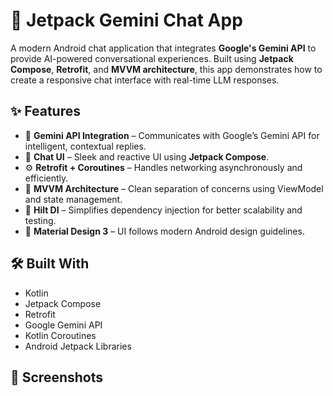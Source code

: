 # 🔮 Jetpack Gemini Chat App

A modern Android chat application that integrates **Google's Gemini API** to provide AI-powered conversational experiences. Built using **Jetpack Compose**, **Retrofit**, and **MVVM architecture**, this app demonstrates how to create a responsive chat interface with real-time LLM responses.

## ✨ Features

- 🔗 **Gemini API Integration** – Communicates with Google’s Gemini API for intelligent, contextual replies.
- 💬 **Chat UI** – Sleek and reactive UI using **Jetpack Compose**.
- ⚙️ **Retrofit + Coroutines** – Handles networking asynchronously and efficiently.
- 🧠 **MVVM Architecture** – Clean separation of concerns using ViewModel and state management.
- 🧩 **Hilt DI** – Simplifies dependency injection for better scalability and testing.
- 🎨 **Material Design 3** – UI follows modern Android design guidelines.

## 🛠 Built With

- Kotlin
- Jetpack Compose
- Retrofit
- Google Gemini API
- Kotlin Coroutines
- Android Jetpack Libraries

## 📱 Screenshots

<!-- Add screenshots here -->
<!-- Example:
<img src="screenshots/chat_ui.png" width="300" />
![Screenshot_20250505_170912_S Bot](https://github.com/user-attachments/assets/c9399de1-c61e-4e19-952e-609caeea8393)


![Screenshot_20250505_170912_S Bot](https://github.com/user-attachments/assets/59a3d704-6464-435e-9bf3-1ca706ee8b77)


![Screenshot_20250505_170912_S Bot](https://github.com/user-attachments/assets/55724734-cd74-4c0a-ab99-cdc92f2589e0)

-->

